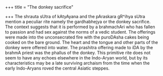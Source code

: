 +++
title = "The donkey sacrifice"

+++
The shrauta sUtra of kAtyAyana and the pAraskara gR^ihya sUtra mention a
peculiar rite namely the gardhabhejya or the donkey sacrifice. The
context suggests that it is performed by a brahmachAri who has fallen to
passion and had sex against the norms of a vedic student. The offerings
were made into the unconsecrated fire with the puroDAsha cakes being
cooked on the bare ground. The heart and the tongue and other parts of
the donkey were offered into water. The prashitra offering made to iDA
by the brahmA priest was the phallus of the donkey. This primitive rite
does not seem to have any echoes elsewhere in the Indo-Aryan world, but
by its characteristics may be a late surviving archaism from the time
when the early Indo-Aryans roved the central Asiatic steppes.
